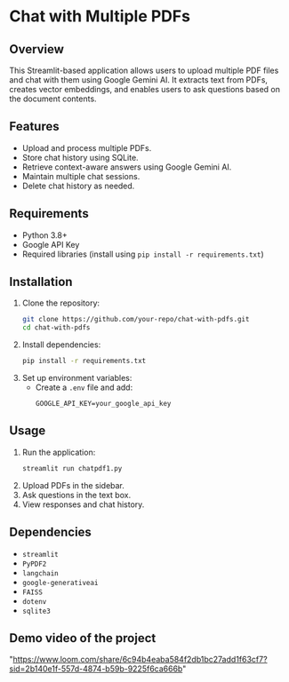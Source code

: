 # Chat with Multiple PDFs

## Overview
This Streamlit-based application allows users to upload multiple PDF files and chat with them using Google Gemini AI. It extracts text from PDFs, creates vector embeddings, and enables users to ask questions based on the document contents.

## Features
- Upload and process multiple PDFs.
- Store chat history using SQLite.
- Retrieve context-aware answers using Google Gemini AI.
- Maintain multiple chat sessions.
- Delete chat history as needed.

## Requirements
- Python 3.8+
- Google API Key
- Required libraries (install using `pip install -r requirements.txt`)

## Installation
1. Clone the repository:
   ```bash
   git clone https://github.com/your-repo/chat-with-pdfs.git
   cd chat-with-pdfs
   ```
2. Install dependencies:
   ```bash
   pip install -r requirements.txt
   ```
3. Set up environment variables:
   - Create a `.env` file and add:
     ```env
     GOOGLE_API_KEY=your_google_api_key
     ```

## Usage
1. Run the application:
   ```bash
   streamlit run chatpdf1.py
   ```
2. Upload PDFs in the sidebar.
3. Ask questions in the text box.
4. View responses and chat history.

## Dependencies
- `streamlit`
- `PyPDF2`
- `langchain`
- `google-generativeai`
- `FAISS`
- `dotenv`
- `sqlite3`


## Demo video of the project
"https://www.loom.com/share/6c94b4eaba584f2db1bc27add1f63cf7?sid=2b140e1f-557d-4874-b59b-9225f6ca666b"


